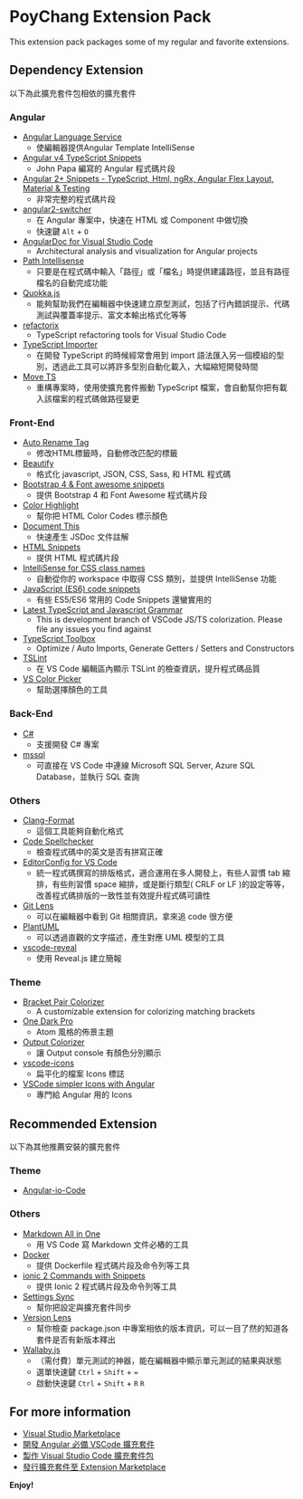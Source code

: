 # PoyChang Extension Pack

This extension pack packages some of my regular and favorite extensions.

## Dependency Extension

以下為此擴充套件包相依的擴充套件

### Angular

* [Angular Language Service](https://marketplace.visualstudio.com/items?itemName=Angular.ng-template)
    * 使編輯器提供Angular Template IntelliSense
* [Angular v4 TypeScript Snippets](https://marketplace.visualstudio.com/items?itemName=johnpapa.Angular2)
    * John Papa 編寫的 Angular 程式碼片段
* [Angular 2+ Snippets - TypeScript, Html, ngRx, Angular Flex Layout, Material & Testing](https://marketplace.visualstudio.com/items?itemName=Mikael.Angular-BeastCode)
    * 非常完整的程式碼片段
* [angular2-switcher](https://marketplace.visualstudio.com/items?itemName=infinity1207.angular2-switcher)
    * 在 Angular 專案中，快速在 HTML 或 Component 中做切換
    * 快速鍵 `Alt` + `O`
* [AngularDoc for Visual Studio Code](https://marketplace.visualstudio.com/items?itemName=AngularDoc.angulardoc-vscode)
    * Architectural analysis and visualization for Angular projects
* [Path Intellisense](https://marketplace.visualstudio.com/items?itemName=christian-kohler.path-intellisense)
    * 只要是在程式碼中輸入「路徑」或「檔名」時提供建議路徑，並且有路徑檔名的自動完成功能
* [Quokka.js](https://marketplace.visualstudio.com/items?itemName=WallabyJs.quokka-vscode)
    * 能夠幫助我們在編輯器中快速建立原型測試，包括了行內錯誤提示、代碼測試與覆蓋率提示、富文本輸出格式化等等
* [refactorix](https://marketplace.visualstudio.com/items?itemName=krizzdewizz.refactorix)
    * TypeScript refactoring tools for Visual Studio Code
* [TypeScript Importer](https://marketplace.visualstudio.com/items?itemName=pmneo.tsimporter)
    * 在開發 TypeScript 的時候經常會用到 import 語法匯入另一個模組的型別，透過此工具可以將許多型別自動化載入，大幅縮短開發時間
* [Move TS](https://marketplace.visualstudio.com/items?itemName=stringham.move-ts)
    * 重構專案時，使用使擴充套件搬動 TypeScript 檔案，會自動幫你把有載入該檔案的程式碼做路徑變更

### Front-End

* [Auto Rename Tag](https://marketplace.visualstudio.com/items?itemName=formulahendry.auto-rename-tag)
    * 修改HTML標籤時，自動修改匹配的標籤
* [Beautify](https://marketplace.visualstudio.com/items?itemName=HookyQR.beautify)
    * 格式化 javascript, JSON, CSS, Sass, 和 HTML 程式碼
* [Bootstrap 4 & Font awesome snippets](https://marketplace.visualstudio.com/items?itemName=thekalinga.bootstrap4-vscode)
    * 提供 Bootstrap 4 和 Font Awesome 程式碼片段
* [Color Highlight](https://marketplace.visualstudio.com/items?itemName=naumovs.color-highlight)
    * 幫你把 HTML Color Codes 標示顏色
* [Document This](https://marketplace.visualstudio.com/items?itemName=joelday.docthis)
    * 快速產生 JSDoc 文件註解
* [HTML Snippets](https://marketplace.visualstudio.com/items?itemName=abusaidm.html-snippets)
    * 提供 HTML 程式碼片段
* [IntelliSense for CSS class names](https://marketplace.visualstudio.com/items?itemName=Zignd.html-css-class-completion)
    * 自動從你的 workspace 中取得 CSS 類別，並提供 IntelliSense 功能
* [JavaScript (ES6) code snippets](https://marketplace.visualstudio.com/items?itemName=xabikos.JavaScriptSnippets)
    * 有些 ES5/ES6 常用的 Code Snippets 還蠻實用的
* [Latest TypeScript and Javascript Grammar](https://marketplace.visualstudio.com/items?itemName=ms-vscode.typescript-javascript-grammar)
    * This is development branch of VSCode JS/TS colorization. Please file any issues you find against 
* [TypeScript Toolbox](https://marketplace.visualstudio.com/items?itemName=DSKWRK.vscode-generate-getter-setter)
    * Optimize / Auto Imports, Generate Getters / Setters and Constructors
* [TSLint](https://marketplace.visualstudio.com/items?itemName=eg2.tslint)
    * 在 VS Code 編輯區內顯示 TSLint 的檢查資訊，提升程式碼品質
* [VS Color Picker](https://marketplace.visualstudio.com/items?itemName=lihui.vs-color-picker)
    * 幫助選擇顏色的工具

### Back-End

* [C#](https://marketplace.visualstudio.com/items?itemName=ms-vscode.csharp)
    * 支援開發 C# 專案
* [mssql](https://marketplace.visualstudio.com/items?itemName=ms-mssql.mssql)
    * 可直接在 VS Code 中連線 Microsoft SQL Server, Azure SQL Database，並執行 SQL 查詢

### Others

* [Clang-Format](https://marketplace.visualstudio.com/items?itemName=xaver.clang-format)
    * 這個工具能夠自動化格式
* [Code Spellchecker](https://marketplace.visualstudio.com/items?itemName=streetsidesoftware.code-spell-checker)
    * 檢查程式碼中的英文是否有拼寫正確
* [EditorConfig for VS Code](https://marketplace.visualstudio.com/items?itemName=EditorConfig.EditorConfig)
    * 統一程式碼撰寫的排版格式，適合運用在多人開發上，有些人習慣 tab 縮排，有些則習慣 space 縮排，或是斷行類型( CRLF or LF )的設定等等，改善程式碼排版的一致性並有效提升程式碼可讀性
* [Git Lens](https://marketplace.visualstudio.com/items?itemName=eamodio.gitlens)
    * 可以在編輯器中看到 Git 相關資訊，拿來追 code 很方便
* [PlantUML](https://marketplace.visualstudio.com/items?itemName=jebbs.plantuml)
    * 可以透過直觀的文字描述，產生對應 UML 模型的工具
* [vscode-reveal](https://marketplace.visualstudio.com/items?itemName=evilz.vscode-reveal)
    * 使用 Reveal.js 建立簡報

### Theme

* [Bracket Pair Colorizer](https://marketplace.visualstudio.com/items?itemName=CoenraadS.bracket-pair-colorizer)
    * A customizable extension for colorizing matching brackets
* [One Dark Pro](https://marketplace.visualstudio.com/items?itemName=zhuangtongfa.Material-theme)
    * Atom 風格的佈景主題
* [Output Colorizer](https://marketplace.visualstudio.com/items?itemName=IBM.output-colorizer)
    * 讓 Output console 有顏色分別顯示
* [vscode-icons](https://marketplace.visualstudio.com/items?itemName=robertohuertasm.vscode-icons)
    * 扁平化的檔案 Icons 標誌
* [VSCode simpler Icons with Angular](https://marketplace.visualstudio.com/items?itemName=davidbabel.vscode-simpler-icons)
    * 專門給 Angular 用的 Icons

## Recommended Extension

以下為其他推薦安裝的擴充套件

### Theme

* [Angular-io-Code](https://marketplace.visualstudio.com/items?itemName=NoHomey.angular-io-code)

### Others

* [Markdown All in One](https://marketplace.visualstudio.com/items?itemName=yzhang.markdown-all-in-one)
    * 用 VS Code 寫 Markdown 文件必樁的工具
* [Docker](https://marketplace.visualstudio.com/items?itemName=PeterJausovec.vscode-docker)
    * 提供 Dockerfile 程式碼片段及命令列等工具
* [ionic 2 Commands with Snippets](https://marketplace.visualstudio.com/items?itemName=Thavarajan.ionic2)
    * 提供 Ionic 2 程式碼片段及命令列等工具
* [Settings Sync](https://marketplace.visualstudio.com/items?itemName=Shan.code-settings-sync)
    * 幫你把設定與擴充套件同步
* [Version Lens](https://marketplace.visualstudio.com/items?itemName=pflannery.vscode-versionlens)
    * 幫你檢查 package.json 中專案相依的版本資訊，可以一目了然的知道各套件是否有新版本釋出
* [Wallaby.js](https://marketplace.visualstudio.com/items?itemName=WallabyJs.wallaby-vscode)
    * （需付費）單元測試的神器，能在編輯器中顯示單元測試的結果與狀態
    * 選單快速鍵 `Ctrl` + `Shift` + `=`
    * 啟動快速鍵 `Ctrl` + `Shift` + `R` `R`

## For more information

* [Visual Studio Marketplace](https://marketplace.visualstudio.com/)
* [開發 Angular 必備 VSCode 擴充套件](https://paper.dropbox.com/doc/-Angular-VSCode-Kh2w3saOyZtJSHawFoBem)
* [製作 Visual Studio Code 擴充套件包](https://poychang.github.io/build-vscode-extension/)
* [發行擴充套件至 Extension Marketplace](https://poychang.github.io/publish-extension-to-visual-studio-marketplace/)

**Enjoy!**
